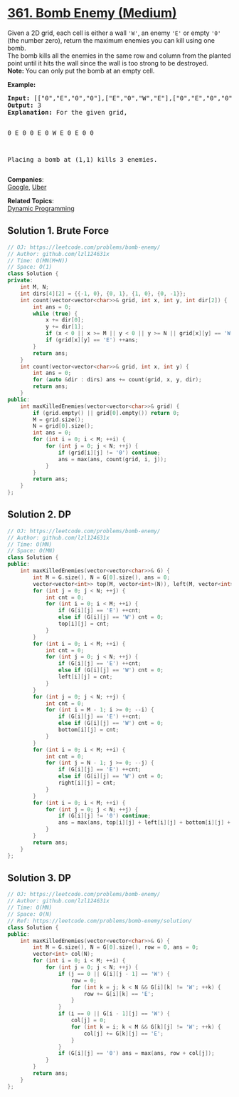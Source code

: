 # [361. Bomb Enemy (Medium)](https://leetcode.com/problems/bomb-enemy/)

<p>Given a 2D grid, each cell is either a wall <code>'W'</code>, an enemy <code>'E'</code> or empty <code>'0'</code> (the number zero), return the maximum enemies you can kill using one bomb.<br>
The bomb kills all the enemies in the same row and column from the planted point until it hits the wall since the wall is too strong to be destroyed.<br>
<strong>Note: </strong>You can only put the bomb at an empty cell.</p>

<p><strong>Example:</strong></p>

<div>
<pre><strong>Input: </strong><span id="example-input-1-1">[["0","E","0","0"],["E","0","W","E"],["0","E","0","0"]]</span>
<strong>Output: </strong><span id="example-output-1">3 
<strong>Explanation: </strong></span>For the given grid,

0 E 0 0 
E 0 W E 
0 E 0 0

Placing a bomb at (1,1) kills 3 enemies.
</pre>
</div>

**Companies**:  
[Google](https://leetcode.com/company/google), [Uber](https://leetcode.com/company/uber)

**Related Topics**:  
[Dynamic Programming](https://leetcode.com/tag/dynamic-programming/)

## Solution 1. Brute Force

```cpp
// OJ: https://leetcode.com/problems/bomb-enemy/
// Author: github.com/lzl124631x
// Time: O(MN(M+N))
// Space: O(1)
class Solution {
private:
    int M, N;
    int dirs[4][2] = {{-1, 0}, {0, 1}, {1, 0}, {0, -1}};
    int count(vector<vector<char>>& grid, int x, int y, int dir[2]) {
        int ans = 0;
        while (true) {
            x += dir[0];
            y += dir[1];
            if (x < 0 || x >= M || y < 0 || y >= N || grid[x][y] == 'W') break;
            if (grid[x][y] == 'E') ++ans;
        }
        return ans;
    }
    int count(vector<vector<char>>& grid, int x, int y) {
        int ans = 0;
        for (auto &dir : dirs) ans += count(grid, x, y, dir);
        return ans;
    }
public:
    int maxKilledEnemies(vector<vector<char>>& grid) {
        if (grid.empty() || grid[0].empty()) return 0;
        M = grid.size();
        N = grid[0].size();
        int ans = 0;
        for (int i = 0; i < M; ++i) {
            for (int j = 0; j < N; ++j) {
                if (grid[i][j] != '0') continue;
                ans = max(ans, count(grid, i, j));
            }
        }
        return ans;
    }
};
```

## Solution 2. DP

```cpp
// OJ: https://leetcode.com/problems/bomb-enemy/
// Author: github.com/lzl124631x
// Time: O(MN)
// Space: O(MN)
class Solution {
public:
    int maxKilledEnemies(vector<vector<char>>& G) {
        int M = G.size(), N = G[0].size(), ans = 0;
        vector<vector<int>> top(M, vector<int>(N)), left(M, vector<int>(N)), right(M, vector<int>(N)), bottom(M, vector<int>(N));
        for (int j = 0; j < N; ++j) {
            int cnt = 0;
            for (int i = 0; i < M; ++i) {
                if (G[i][j] == 'E') ++cnt;
                else if (G[i][j] == 'W') cnt = 0;
                top[i][j] = cnt;
            }
        }
        for (int i = 0; i < M; ++i) {
            int cnt = 0;
            for (int j = 0; j < N; ++j) {
                if (G[i][j] == 'E') ++cnt;
                else if (G[i][j] == 'W') cnt = 0;
                left[i][j] = cnt;
            }
        }
        for (int j = 0; j < N; ++j) {
            int cnt = 0;
            for (int i = M - 1; i >= 0; --i) {
                if (G[i][j] == 'E') ++cnt;
                else if (G[i][j] == 'W') cnt = 0;
                bottom[i][j] = cnt;
            }
        }
        for (int i = 0; i < M; ++i) {
            int cnt = 0;
            for (int j = N - 1; j >= 0; --j) {
                if (G[i][j] == 'E') ++cnt;
                else if (G[i][j] == 'W') cnt = 0;
                right[i][j] = cnt;
            }
        }
        for (int i = 0; i < M; ++i) {
            for (int j = 0; j < N; ++j) {
                if (G[i][j] != '0') continue;
                ans = max(ans, top[i][j] + left[i][j] + bottom[i][j] + right[i][j]);
            }
        }
        return ans;
    }
};
```

## Solution 3. DP

```cpp
// OJ: https://leetcode.com/problems/bomb-enemy/
// Author: github.com/lzl124631x
// Time: O(MN)
// Space: O(N)
// Ref: https://leetcode.com/problems/bomb-enemy/solution/
class Solution {
public:
    int maxKilledEnemies(vector<vector<char>>& G) {
        int M = G.size(), N = G[0].size(), row = 0, ans = 0;
        vector<int> col(N);
        for (int i = 0; i < M; ++i) {
            for (int j = 0; j < N; ++j) {
                if (j == 0 || G[i][j - 1] == 'W') {
                    row = 0;
                    for (int k = j; k < N && G[i][k] != 'W'; ++k) {
                        row += G[i][k] == 'E';
                    }
                }
                if (i == 0 || G[i - 1][j] == 'W') {
                    col[j] = 0;
                    for (int k = i; k < M && G[k][j] != 'W'; ++k) {
                        col[j] += G[k][j] == 'E';
                    }
                }
                if (G[i][j] == '0') ans = max(ans, row + col[j]);
            }
        }
        return ans;
    }
};
```